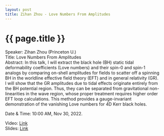 ```yaml
---
layout: post
title: Zihan Zhou - Love Numbers From Amplitudes
---
```


{{ page.title }}
================

Speaker: Zihan Zhou (Princeton U.)  
Title: Love Numbers From Amplitudes  
Abstract: In this talk, I will extract the black hole (BH) static tidal deformability coefficients (Love numbers) and their spin-0 and spin-1 analogs by comparing on-shell amplitudes for fields to scatter off a spinning BH in the worldline effective field theory (EFT) and in general relativity (GR). I will show that the GR amplitudes due to tidal effects originate entirely from the BH potential region. Thus, they can be separated from gravitational non-linearities in the wave region, whose proper treatment requires higher order EFT loop calculations. This method provides a gauge-invariant demonstration of the vanishing Love numbers for 4D Kerr black holes.  

Date & Time: 10:00 AM, Nov 30, 2022.

Video: [Link](https://www.bilibili.com/video/BV1S14y1n7MJ/?share_source=copy_web&vd_source=2923cd18e23f9cfd0265ae363e788c67)  
Slides: [Link]( )